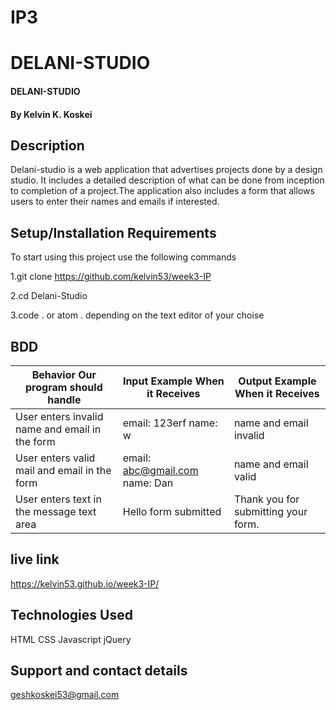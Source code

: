 # IP3
# DELANI-STUDIO
#### DELANI-STUDIO
#### By **Kelvin K. Koskei**
## Description
Delani-studio is a web application that advertises projects done by a design studio. It includes a detailed description of what can be done from inception to completion of a project.The application also includes a form that allows users to enter their names and emails if interested.
## Setup/Installation Requirements
To start using this project use the following commands

1.git clone https://github.com/kelvin53/week3-IP

2.cd Delani-Studio

3.code . or atom . depending on the text editor of your choise
## BDD
| Behavior Our program should handle             | Input Example When it Receives | Output Example When it Receives     |
|------------------------------------------------|--------------------------------|-------------------------------------|
| User enters invalid name and email in the form | email: 123erf name: w         | name and email invalid              |
| User enters valid mail and email in the form   | email: abc@gmail.com name: Dan | name and email valid                |
| User enters text in the message text area      | Hello form submitted           | Thank you for submitting your form. |
## live link
https://kelvin53.github.io/week3-IP/

## Technologies Used
HTML
CSS
Javascript
jQuery
## Support and contact details
geshkoskei53@gmail.com

